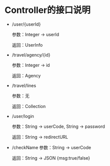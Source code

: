 # Controller的接口说明

- /user/{userId} 

  参数：Integer -> userId

  返回：UserInfo

- /travel/agency/{id}

  参数：Integer -> id

  返回：Agency

- /travel/lines

  参数：无

  返回：Collection<Line>

- /user/login

  参数：String -> userCode, String -> password

  返回：String -> redirectURL


- /checkName
   参数：String -> userCode
   
   返回：String -> JSON {msg:true/false}